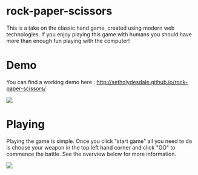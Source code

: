 # rock-paper-scissors

This is a take on the classic hand game, created using modern web technologies. If you enjoy playing this game with humans you should have more than enough fun playing with the computer!

# Demo

You can find a working demo here : http://sethclydesdale.github.io/rock-paper-scissors/

![](http://i68.servimg.com/u/f68/19/06/98/92/demo10.gif)

# Playing

Playing the game is simple. Once you click "start game" all you need to do is choose your weapon in the top left hand corner and click "GO" to commence the battle. See the overview below for more information.

![](http://sethclydesdale.github.io/rock-paper-scissors/overview.png)
